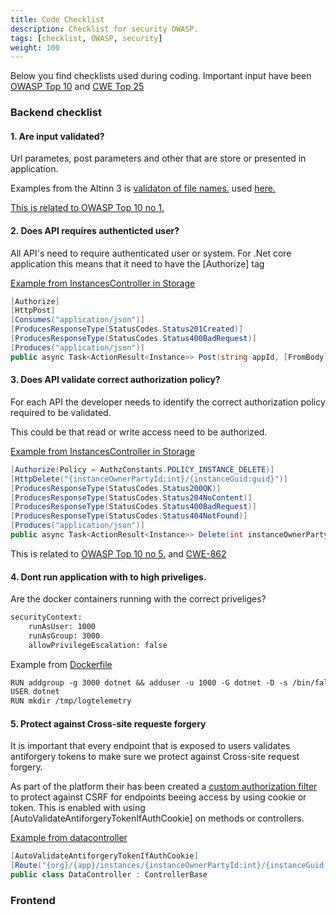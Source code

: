 ```yaml
---
title: Code Checklist
description: Checklist for security OWASP.
tags: [checklist, OWASP, security]
weight: 100
---
```


Below you find checklists used during coding. Important input have been [OWASP Top 10](https://owasp.org/www-project-top-ten/) and [CWE Top 25](http://cwe.mitre.org/top25/)

### Backend checklist

#### 1. Are input validated? 

Url parametes, post parameters and other that are store or presented in application.

Examples from the Altinn 3 is [validaton of file names.](https://github.com/Altinn/altinn-studio/blob/master/backend/src/Designer/Helpers/Extensions/StringExtensions.cs) used
 [here.](https://github.com/Altinn/altinn-studio/blob/master/backend/src/Designer/Configuration/ServiceRepositorySettings.cs#L341)


[This is related to OWASP Top 10 no 1.](https://owasp.org/www-project-top-ten/2017/A1_2017-Injection)

#### 2. Does API requires authenticted user? 

All API's need to require authenticated user or system. For .Net core application this means that it need to have the [Authorize] tag

[Example from InstancesController in Storage](https://github.com/Altinn/altinn-studio/blob/master/src/Altinn.Platform/Altinn.Platform.Storage/Storage/Controllers/InstancesController.cs#L284)

```c#
[Authorize]
[HttpPost]
[Consumes("application/json")]
[ProducesResponseType(StatusCodes.Status201Created)]
[ProducesResponseType(StatusCodes.Status400BadRequest)]
[Produces("application/json")]
public async Task<ActionResult<Instance>> Post(string appId, [FromBody] Instance instance)
```


#### 3. Does API validate correct authorization policy?

For each API the developer needs to identify the correct authorization policy required to be validated.

This could be that read or write access need to be authorized.

[Example from InstancesController in Storage](https://github.com/Altinn/altinn-studio/blob/master/src/Altinn.Platform/Altinn.Platform.Storage/Storage/Controllers/InstancesController.cs#L356)


```c#
[Authorize(Policy = AuthzConstants.POLICY_INSTANCE_DELETE)]
[HttpDelete("{instanceOwnerPartyId:int}/{instanceGuid:guid}")]
[ProducesResponseType(StatusCodes.Status200OK)]
[ProducesResponseType(StatusCodes.Status204NoContent)]
[ProducesResponseType(StatusCodes.Status400BadRequest)]
[ProducesResponseType(StatusCodes.Status404NotFound)]
[Produces("application/json")]
public async Task<ActionResult<Instance>> Delete(int instanceOwnerPartyId, Guid instanceGuid, [FromQuery] bool hard)
```
This is related to [OWASP Top 10 no 5.](https://owasp.org/www-project-top-ten/2017/A5_2017-Broken_Access_Control) and [CWE-862](http://cwe.mitre.org/data/definitions/862.html)

#### 4. Dont run application with to high priveliges. 

Are the docker containers running with the correct priveliges? 

```txt
securityContext:
    runAsUser: 1000
    runAsGroup: 3000
    allowPrivilegeEscalation: false
```

Example from [Dockerfile](https://github.com/Altinn/altinn-studio/blob/master/src/studio/AppTemplates/AspNet/Dockerfile) 

```txt
RUN addgroup -g 3000 dotnet && adduser -u 1000 -G dotnet -D -s /bin/false dotnet
USER dotnet
RUN mkdir /tmp/logtelemetry
```

#### 5. Protect against Cross-site requeste forgery

It is important that every endpoint that is exposed to users validates antiforgery tokens to make
sure we protect against Cross-site request forgery. 

As part of the platform their has been created a [custom authorization filter](https://github.com/Altinn/altinn-studio/blob/master/src/Altinn.Apps/AppTemplates/AspNet/Altinn.App.Api/Filters/ValidateAntiforgeryTokenIfAuthCookieAuthorizationFilter.cs) to protect against CSRF for endpoints beeing access by using cookie
or token.  This is enabled with using [AutoValidateAntiforgeryTokenIfAuthCookie] on methods or controllers.

[Example from datacontroller](https://github.com/Altinn/altinn-studio/blob/master/src/Altinn.Apps/AppTemplates/AspNet/Altinn.App.Api/Controllers/DataController.cs#L28)

```c#
[AutoValidateAntiforgeryTokenIfAuthCookie]
[Route("{org}/{app}/instances/{instanceOwnerPartyId:int}/{instanceGuid:guid}/data")]
public class DataController : ControllerBase
```

### Frontend
